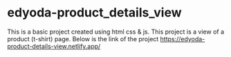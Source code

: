 # edyoda-product_details_view

This is a basic project created using html css & js. This project is a view of a product (t-shirt) page. Below is the link of the project
https://edyoda-product-details-view.netlify.app/
